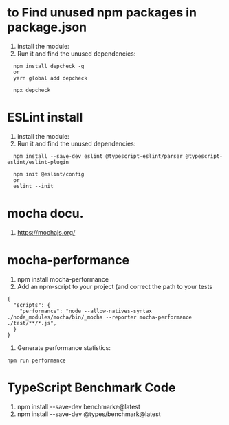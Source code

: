 # to Find unused npm packages in package.json
 1. install the module:
 2. Run it and find the unused dependencies:
```
  npm install depcheck -g
  or
  yarn global add depcheck

  npx depcheck
```

# ESLint install
 1. install the module:
 2. Run it and find the unused dependencies:
```
  npm install --save-dev eslint @typescript-eslint/parser @typescript-eslint/eslint-plugin
  
  npm init @eslint/config 
  or
  eslint --init 

```
# mocha docu. 
1. https://mochajs.org/


# mocha-performance
1. npm install mocha-performance
2. Add an npm-script to your project (and correct the path to your tests
```
{
  "scripts": {
    "performance": "node --allow-natives-syntax ./node_modules/mocha/bin/_mocha --reporter mocha-performance ./test/**/*.js",
  }
}
```
1. Generate performance statistics:
```
npm run performance
```

# TypeScript Benchmark Code
1. npm install --save-dev benchmarke@latest
2. npm install --save-dev @types/benchmark@latest